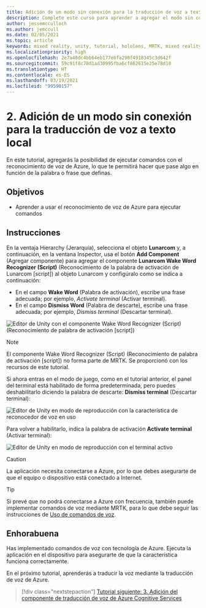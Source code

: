 ```yaml
---
title: Adición de un modo sin conexión para la traducción de voz a texto local
description: Complete este curso para aprender a agregar el modo sin conexión para la traducción de voz a texto local en aplicaciones de realidad mixta.
author: jessemcculloch
ms.author: jemccull
ms.date: 02/05/2021
ms.topic: article
keywords: mixed reality, unity, tutorial, hololens, MRTK, mixed reality toolkit, UWP, Azure spatial anchors, speech recognition, Windows 10
ms.localizationpriority: high
ms.openlocfilehash: 2e7a48dc4bb64eb177e6fa290f4918345c3d642f
ms.sourcegitcommit: 59c91f8c70d1ad30995fba6cf862615e25e78d10
ms.translationtype: HT
ms.contentlocale: es-ES
ms.lasthandoff: 03/19/2021
ms.locfileid: "99590157"
---
```

# <a name="2-adding-an-offline-mode-for-local-speech-to-text-translation"></a>2. Adición de un modo sin conexión para la traducción de voz a texto local

En este tutorial, agregarás la posibilidad de ejecutar comandos con el reconocimiento de voz de Azure, lo que te permitirá hacer que pase algo en función de la palabra o frase que definas.

## <a name="objectives"></a>Objetivos

* Aprender a usar el reconocimiento de voz de Azure para ejecutar comandos

## <a name="instructions"></a>Instrucciones

En la ventaja Hierarchy (Jerarquía), selecciona el objeto **Lunarcom** y, a continuación, en la ventana Inspector, usa el botón **Add Component** (Agregar componente) para agregar el componente **Lunarcom Wake Word Recognizer (Script)** (Reconocimiento de la palabra de activación de Lunarcom [script]) al objeto Lunarcom y configúralo como se indica a continuación:

* En el campo **Wake Word** (Palabra de activación), escribe una frase adecuada; por ejemplo, _Activate terminal_ (Activar terminal).
* En el campo **Dismiss Word** (Palabra de descarte), escribe una frase adecuada; por ejemplo, _Dismiss terminal_ (Descartar terminal).

![Editor de Unity con el componente Wake Word Recognizer (Script) (Reconocimiento de palabra de activación [script])](images/mrlearning-speech/tutorial2-section1-step1-1.png)

> [!NOTE]
> El componente Wake Word Recognizer (Script) (Reconocimiento de palabra de activación [script]) no forma parte de MRTK. Se proporcionó con los recursos de este tutorial.

Si ahora entras en el modo de juego, como en el tutorial anterior, el panel del terminal está habilitado de forma predeterminada, pero puedes deshabilitarlo diciendo la palabra de descarte: **Dismiss terminal** (Descartar terminal):

![Editor de Unity en modo de reproducción con la característica de reconocedor de voz en uso](images/mrlearning-speech/tutorial2-section1-step1-2.png)

Para volver a habilitarlo, indica la palabra de activación **Activate terminal** (Activar terminal):

![Editor de Unity en modo de reproducción con el terminal activo](images/mrlearning-speech/tutorial2-section1-step1-3.png)

> [!CAUTION]
> La aplicación necesita conectarse a Azure, por lo que debes asegurarte de que el equipo o dispositivo está conectado a Internet.

> [!TIP]
> Si prevé que no podrá conectarse a Azure con frecuencia, también puede implementar comandos de voz mediante MRTK, para lo que debe seguir las instrucciones de [Uso de comandos de voz](mr-learning-base-09.md).

## <a name="congratulations"></a>Enhorabuena

Has implementado comandos de voz con tecnología de Azure. Ejecuta la aplicación en el dispositivo para asegurarte de que la característica funciona correctamente.

En el próximo tutorial, aprenderás a traducir la voz mediante la traducción de voz de Azure.

> [!div class="nextstepaction"]
> [Tutorial siguiente: 3. Adición del componente de traducción de voz de Azure Cognitive Services](mrlearning-speechSDK-ch3.md)
